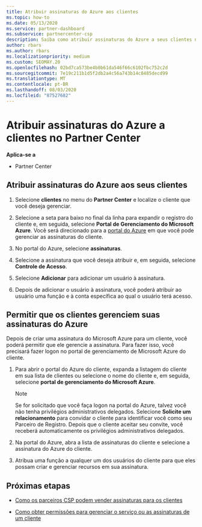 ```yaml
---
title: Atribuir assinaturas do Azure aos clientes
ms.topic: how-to
ms.date: 05/13/2020
ms.service: partner-dashboard
ms.subservice: partnercenter-csp
description: Saiba como atribuir assinaturas do Azure a seus clientes no Partner Center e como permitir que os clientes gerenciem suas próprias assinaturas.
author: rbars
ms.author: rbars
ms.localizationpriority: medium
ms.custom: SEOMAY.20
ms.openlocfilehash: 02bd7ca573be4b0b61da546f66c6102fbc752c2d
ms.sourcegitcommit: 7e19c211b1d5f2db2a4c56a743b14c8485decd99
ms.translationtype: MT
ms.contentlocale: pt-BR
ms.lasthandoff: 08/03/2020
ms.locfileid: "87527682"
---
```

# <a name="assigning-azure-subscriptions-to-customers-in-partner-center"></a>Atribuir assinaturas do Azure a clientes no Partner Center

**Aplica-se a**

- Partner Center

## <a name="assign-azure-subscriptions-to-your-customers"></a>Atribuir assinaturas do Azure aos seus clientes

1. Selecione **clientes** no menu do **Partner Center** e localize o cliente que você deseja gerenciar.

2. Selecione a seta para baixo no final da linha para expandir o registro do cliente e, em seguida, selecione **Portal de Gerenciamento do Microsoft Azure**. Você será direcionado para a [portal do Azure](https://portal.azure.com/) em que você pode gerenciar as assinaturas do cliente.

3. No portal do Azure, selecione **assinaturas**.

4. Selecione a assinatura que você deseja atribuir e, em seguida, selecione **Controle de Acesso**.

5. Selecione **Adicionar** para adicionar um usuário à assinatura. 

6. Depois de adicionar o usuário à assinatura, você poderá atribuir ao usuário uma função e à conta específica ao qual o usuário terá acesso.

## <a name="enable-customers-to-manage-their-azure-subscriptions"></a>Permitir que os clientes gerenciem suas assinaturas do Azure

Depois de criar uma assinatura do Microsoft Azure para um cliente, você poderá permitir que ele gerencie a assinatura. Para fazer isso, você precisará fazer logon no portal de gerenciamento de Microsoft Azure do cliente. 

1. Para abrir o portal do Azure do cliente, expanda a listagem do cliente em sua lista de clientes ou selecione o nome do cliente e, em seguida, selecione **portal de gerenciamento do Microsoft Azure**.

   > [!NOTE]  
   > Se for solicitado que você faça logon na portal do Azure, talvez você não tenha privilégios administrativos delegados. Selecione **Solicite um relacionamento** para convidar o cliente para identificar você como seu Parceiro de Registro. Depois que o cliente aceitar seu convite, você receberá automaticamente os privilégios administrativos delegados.

2. Na portal do Azure, abra a lista de assinaturas do cliente e selecione a assinatura do Azure do cliente.

3. Atribua uma função a qualquer um dos usuários do cliente para que eles possam criar e gerenciar recursos em sua assinatura.

## <a name="next-steps"></a>Próximas etapas

- [Como os parceiros CSP podem vender assinaturas para os clientes](customer-subscriptions.md)

- [Como obter permissões para gerenciar o serviço ou as assinaturas de um cliente](customers-revoke-admin-privileges.md)
